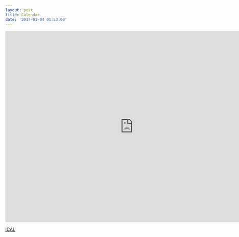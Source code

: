 ```yaml
---
layout: post
title: Calendar
date: '2017-01-04 01:53:00'
---
```


<iframe src="https://calendar.google.com/calendar/embed?src=pkr1feh376liutlgs84gd0bjmo%40group.calendar.google.com&ctz=America/Los_Angeles" style="border: 0" width="800" height="600" frameborder="0" scrolling="no"></iframe>

[ICAL](https://calendar.google.com/calendar/ical/pkr1feh376liutlgs84gd0bjmo%40group.calendar.google.com/public/basic.ics)